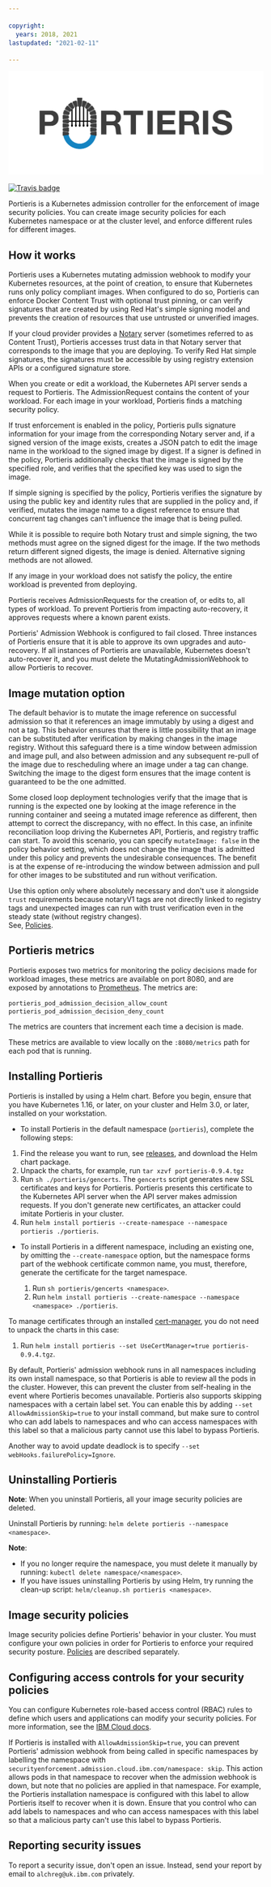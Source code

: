 ```yaml
---

copyright:
  years: 2018, 2021
lastupdated: "2021-02-11"

---
```


![Portieris logo](./logos/text_and_logo.svg)

[![Travis badge](https://api.travis-ci.org/IBM/portieris.svg?branch=master)](https://travis-ci.org/IBM/portieris)

Portieris is a Kubernetes admission controller for the enforcement of image security policies. You can create image security policies for each Kubernetes namespace or at the cluster level, and enforce different rules for different images.

## How it works

Portieris uses a Kubernetes mutating admission webhook to modify your Kubernetes resources, at the point of creation, to ensure that Kubernetes runs only policy compliant images. When configured to do so, Portieris can enforce Docker Content Trust with optional trust pinning, or can verify signatures that are created by using Red Hat's simple signing model and prevents the creation of resources that use untrusted or unverified images.

If your cloud provider provides a [Notary](https://github.com/theupdateframework/notary) server (sometimes referred to as Content Trust), Portieris accesses trust data in that Notary server that corresponds to the image that you are deploying. To verify Red Hat simple signatures, the signatures must be accessible by using registry extension APIs or a configured signature store.

When you create or edit a workload, the Kubernetes API server sends a request to Portieris. The AdmissionRequest contains the content of your workload. For each image in your workload, Portieris finds a matching security policy.

If trust enforcement is enabled in the policy, Portieris pulls signature information for your image from the corresponding Notary server and, if a signed version of the image exists, creates a JSON patch to edit the image name in the workload to the signed image by digest. If a signer is defined in the policy, Portieris additionally checks that the image is signed by the specified role, and verifies that the specified key was used to sign the image.

If simple signing is specified by the policy, Portieris verifies the signature by using the public key and identity rules that are supplied in the policy and, if verified, mutates the image name to a digest reference to ensure that concurrent tag changes can't influence the image that is being pulled.

While it is possible to require both Notary trust and simple signing, the two methods must agree on the signed digest for the image. If the two methods return different signed digests, the image is denied. Alternative signing methods are not allowed.

If any image in your workload does not satisfy the policy, the entire workload is prevented from deploying.

Portieris receives AdmissionRequests for the creation of, or edits to, all types of workload. To prevent Portieris from impacting auto-recovery, it approves requests where a known parent exists.

Portieris' Admission Webhook is configured to fail closed. Three instances of Portieris ensure that it is able to approve its own upgrades and auto-recovery. If all instances of Portieris are unavailable, Kubernetes doesn't auto-recover it, and you must delete the MutatingAdmissionWebhook to allow Portieris to recover.

## Image mutation option

The default behavior is to mutate the image reference on successful admission so that it references an image immutably by using a digest and not a tag. This behavior ensures that there is little possibility that an image can be substituted after verification by making changes in the image registry. Without this safeguard there is a time window between admission and image pull, and also between admission and any subsequent re-pull of the image due to rescheduling where an image under a tag can change. Switching the image to the digest form ensures that the image content is guaranteed to be the one admitted. 

Some closed loop deployment technologies verify that the image that is running is the expected one by looking at the image reference in the running container and seeing a mutated image reference as different, then attempt to correct the discrepancy, with no effect. In this case, an infinite reconciliation loop driving the Kubernetes API, Portieris, and registry traffic can start. To avoid this scenario, you can specify `mutateImage: false` in the policy behavior setting, which does not change the image that is admitted under this policy and prevents the undesirable consequences. The benefit is at the expense of re-introducing the window between admission and pull for other images to be substituted and run without verification.

Use this option only where absolutely necessary and don't use it alongside `trust` requirements because notaryV1 tags are not directly linked to registry tags and  unexpected images can run with trust verification even in the steady state (without registry changes).  
See, [Policies](POLICIES.md#image-mutation-option).

## Portieris metrics

Portieris exposes two metrics for monitoring the policy decisions made for workload images, these metrics are available on port 8080, and are exposed by annotations to [Prometheus](https://prometheus.io/). The metrics are:

```
portieris_pod_admission_decision_allow_count
portieris_pod_admission_decision_deny_count
```

The metrics are counters that increment each time a decision is made.

These metrics are available to view locally on the `:8080/metrics` path for each pod that is running.

## Installing Portieris

Portieris is installed by using a Helm chart. Before you begin, ensure that you have Kubernetes 1.16, or later, on your cluster and Helm 3.0, or later, installed on your workstation.

* To install Portieris in the default namespace (`portieris`), complete the following steps:

1. Find the release you want to run, see [releases](https://github.com/IBM/portieris/releases), and download the Helm chart package. 
2. Unpack the charts, for example, run `tar xzvf portieris-0.9.4.tgz`
3. Run `sh ./portieris/gencerts`. The `gencerts` script generates new SSL certificates and keys for Portieris. Portieris presents this certificate to the Kubernetes API server when the API server makes admission requests. If you don't generate new certificates, an attacker could imitate Portieris in your cluster.
4. Run `helm install portieris --create-namespace --namespace portieris ./portieris`. 

* To install Portieris in a different namespace, including an existing one, by omitting the `--create-namespace` option, but the namespace forms part of the webhook certificate common name, you must, therefore, generate the certificate for the target namespace.

   1. Run `sh portieris/gencerts <namespace>`.
   2. Run `helm install portieris --create-namespace --namespace <namespace> ./portieris`.

To manage certificates through an installed [cert-manager](https://cert-manager.io/), you do not need to unpack the charts in this case:

1. Run `helm install portieris --set UseCertManager=true portieris-0.9.4.tgz`.

By default, Portieris' admission webhook runs in all namespaces including its own install namespace, so that Portieris is able to review all the pods in the cluster. However, this can prevent the cluster from self-healing in the event where Portieris becomes unavailable. Portieris also supports skipping namespaces with a certain label set. You can enable this by adding `--set AllowAdmissionSkip=true` to your install command, but make sure to control who can add labels to namespaces and who can access namespaces with this label so that a malicious party cannot use this label to bypass Portieris.

Another way to avoid update deadlock is to specify `--set webHooks.failurePolicy=Ignore`. 

## Uninstalling Portieris

**Note**: When you uninstall Portieris, all your image security policies are deleted.

Uninstall Portieris by running: `helm delete portieris --namespace <namespace>`.

**Note**:
* If you no longer require the namespace, you must delete it manually by running: `kubectl delete namespace/<namespace>`.
* If you have issues uninstalling Portieris by using Helm, try running the clean-up script: `helm/cleanup.sh portieris <namespace>`.

## Image security policies

Image security policies define Portieris' behavior in your cluster. You must configure your own policies in order for Portieris to enforce your required security posture. [Policies](POLICIES.md) are described separately.

## Configuring access controls for your security policies

You can configure Kubernetes role-based access control (RBAC) rules to define which users and applications can modify your security policies. For more information, see the [IBM Cloud docs](https://cloud.ibm.com/docs/services/Registry?topic=registry-security_enforce#assign_user_policy).

If Portieris is installed with `AllowAdmissionSkip=true`, you can prevent Portieris' admission webhook from being called in specific namespaces by labelling the namespace with `securityenforcement.admission.cloud.ibm.com/namespace: skip`. This action allows pods in that namespace to recover when the admission webhook is down, but note that no policies are applied in that namespace. For example, the Portieris installation namespace is configured with this label to allow Portieris itself to recover when it is down. Ensure that you control who can add labels to namespaces and who can access namespaces with this label so that a malicious party can't use this label to bypass Portieris.

## Reporting security issues

To report a security issue, don't open an issue. Instead, send your report by email to `alchreg@uk.ibm.com` privately.
